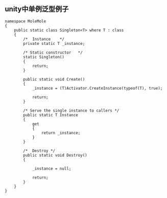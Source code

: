 ## unity中单例泛型例子

	namespace MoleMole
	{
	    public static class Singleton<T> where T : class
	    {
	        /*	Instance	*/
	        private static T _instance;
	
	        /* Static constructor	*/
	        static Singleton()
	        {
	            return;
	        }
	
	        public static void Create()
	        {
	            _instance = (T)Activator.CreateInstance(typeof(T), true);
	
	            return;
	        }
	
	        /* Serve the single instance to callers	*/
	        public static T Instance
	        {
	            get
	            {
	                return _instance;
	            }
	        }
	
	        /*	Destroy	*/
	        public static void Destroy()
	        {
	
	            _instance = null;
	
	            return;
	        }
	    }
	}